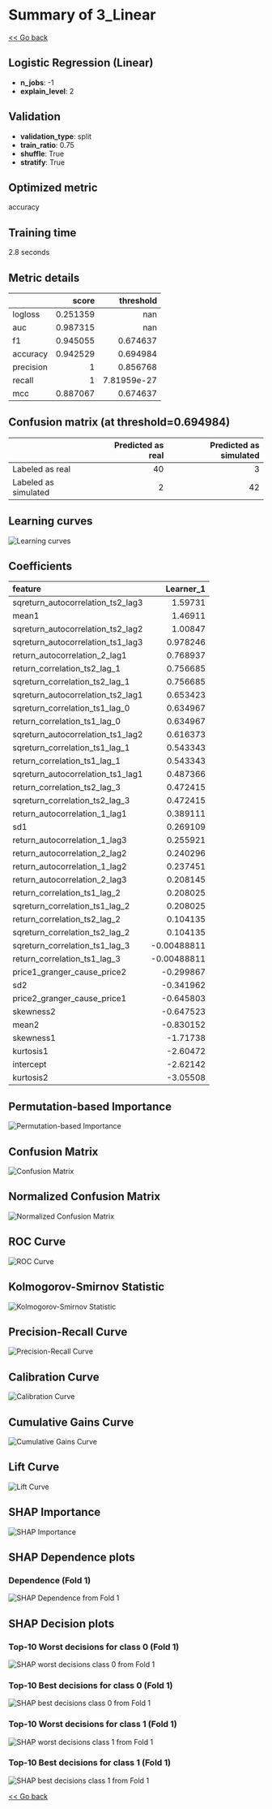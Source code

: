 # Summary of 3_Linear

[<< Go back](../README.md)


## Logistic Regression (Linear)
- **n_jobs**: -1
- **explain_level**: 2

## Validation
 - **validation_type**: split
 - **train_ratio**: 0.75
 - **shuffle**: True
 - **stratify**: True

## Optimized metric
accuracy

## Training time

2.8 seconds

## Metric details
|           |    score |     threshold |
|:----------|---------:|--------------:|
| logloss   | 0.251359 | nan           |
| auc       | 0.987315 | nan           |
| f1        | 0.945055 |   0.674637    |
| accuracy  | 0.942529 |   0.694984    |
| precision | 1        |   0.856768    |
| recall    | 1        |   7.81959e-27 |
| mcc       | 0.887067 |   0.674637    |


## Confusion matrix (at threshold=0.694984)
|                      |   Predicted as real |   Predicted as simulated |
|:---------------------|--------------------:|-------------------------:|
| Labeled as real      |                  40 |                        3 |
| Labeled as simulated |                   2 |                       42 |

## Learning curves
![Learning curves](learning_curves.png)

## Coefficients
| feature                           |   Learner_1 |
|:----------------------------------|------------:|
| sqreturn_autocorrelation_ts2_lag3 |  1.59731    |
| mean1                             |  1.46911    |
| sqreturn_autocorrelation_ts2_lag2 |  1.00847    |
| sqreturn_autocorrelation_ts1_lag3 |  0.978246   |
| return_autocorrelation_2_lag1     |  0.768937   |
| return_correlation_ts2_lag_1      |  0.756685   |
| sqreturn_correlation_ts2_lag_1    |  0.756685   |
| sqreturn_autocorrelation_ts2_lag1 |  0.653423   |
| sqreturn_correlation_ts1_lag_0    |  0.634967   |
| return_correlation_ts1_lag_0      |  0.634967   |
| sqreturn_autocorrelation_ts1_lag2 |  0.616373   |
| sqreturn_correlation_ts1_lag_1    |  0.543343   |
| return_correlation_ts1_lag_1      |  0.543343   |
| sqreturn_autocorrelation_ts1_lag1 |  0.487366   |
| return_correlation_ts2_lag_3      |  0.472415   |
| sqreturn_correlation_ts2_lag_3    |  0.472415   |
| return_autocorrelation_1_lag1     |  0.389111   |
| sd1                               |  0.269109   |
| return_autocorrelation_1_lag3     |  0.255921   |
| return_autocorrelation_2_lag2     |  0.240296   |
| return_autocorrelation_1_lag2     |  0.237451   |
| return_autocorrelation_2_lag3     |  0.208145   |
| return_correlation_ts1_lag_2      |  0.208025   |
| sqreturn_correlation_ts1_lag_2    |  0.208025   |
| return_correlation_ts2_lag_2      |  0.104135   |
| sqreturn_correlation_ts2_lag_2    |  0.104135   |
| sqreturn_correlation_ts1_lag_3    | -0.00488811 |
| return_correlation_ts1_lag_3      | -0.00488811 |
| price1_granger_cause_price2       | -0.299867   |
| sd2                               | -0.341962   |
| price2_granger_cause_price1       | -0.645803   |
| skewness2                         | -0.647523   |
| mean2                             | -0.830152   |
| skewness1                         | -1.71738    |
| kurtosis1                         | -2.60472    |
| intercept                         | -2.62142    |
| kurtosis2                         | -3.05508    |


## Permutation-based Importance
![Permutation-based Importance](permutation_importance.png)
## Confusion Matrix

![Confusion Matrix](confusion_matrix.png)


## Normalized Confusion Matrix

![Normalized Confusion Matrix](confusion_matrix_normalized.png)


## ROC Curve

![ROC Curve](roc_curve.png)


## Kolmogorov-Smirnov Statistic

![Kolmogorov-Smirnov Statistic](ks_statistic.png)


## Precision-Recall Curve

![Precision-Recall Curve](precision_recall_curve.png)


## Calibration Curve

![Calibration Curve](calibration_curve_curve.png)


## Cumulative Gains Curve

![Cumulative Gains Curve](cumulative_gains_curve.png)


## Lift Curve

![Lift Curve](lift_curve.png)



## SHAP Importance
![SHAP Importance](shap_importance.png)

## SHAP Dependence plots

### Dependence (Fold 1)
![SHAP Dependence from Fold 1](learner_fold_0_shap_dependence.png)

## SHAP Decision plots

### Top-10 Worst decisions for class 0 (Fold 1)
![SHAP worst decisions class 0 from Fold 1](learner_fold_0_shap_class_0_worst_decisions.png)
### Top-10 Best decisions for class 0 (Fold 1)
![SHAP best decisions class 0 from Fold 1](learner_fold_0_shap_class_0_best_decisions.png)
### Top-10 Worst decisions for class 1 (Fold 1)
![SHAP worst decisions class 1 from Fold 1](learner_fold_0_shap_class_1_worst_decisions.png)
### Top-10 Best decisions for class 1 (Fold 1)
![SHAP best decisions class 1 from Fold 1](learner_fold_0_shap_class_1_best_decisions.png)

[<< Go back](../README.md)
